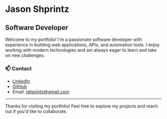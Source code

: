 # Jason Shprintz

## Software Developer

Welcome to my portfolio! I'm a passionate software developer with experience in building web applications, APIs, and automation tools. I enjoy working with modern technologies and am always eager to learn and take on new challenges.

### 📫 Contact

- [LinkedIn](https://www.linkedin.com/in/jasonshprintz)
- [GitHub](https://github.com/jason-shprintz)
- Email: <jshprintz@gmail.com>

---

Thanks for visiting my portfolio! Feel free to explore my projects and reach out if you'd like to collaborate.
